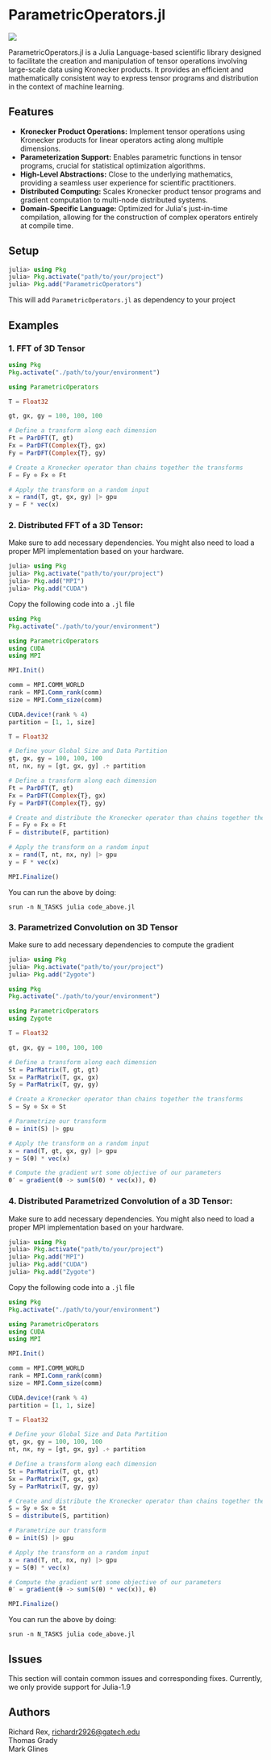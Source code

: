 # ParametricOperators.jl

[![][license-img]][license-status] 
<!-- [![][zenodo-img]][zenodo-status] -->

ParametricOperators.jl is a Julia Language-based scientific library designed to facilitate the creation and manipulation of tensor operations involving large-scale data using Kronecker products. It provides an efficient and mathematically consistent way to express tensor programs and distribution in the context of machine learning.

## Features
- <b>Kronecker Product Operations:</b> Implement tensor operations using Kronecker products for linear operators acting along multiple dimensions.
- <b>Parameterization Support:</b> Enables parametric functions in tensor programs, crucial for statistical optimization algorithms.
- <b>High-Level Abstractions:</b> Close to the underlying mathematics, providing a seamless user experience for scientific practitioners.
- <b>Distributed Computing:</b> Scales Kronecker product tensor programs and gradient computation to multi-node distributed systems.
- <b>Domain-Specific Language:</b> Optimized for Julia's just-in-time compilation, allowing for the construction of complex operators entirely at compile time.

## Setup

   ```julia
   julia> using Pkg
   julia> Pkg.activate("path/to/your/project")
   julia> Pkg.add("ParametricOperators")
   ```

This will add `ParametricOperators.jl` as dependency to your project

## Examples

### 1. FFT of 3D Tensor

```julia
using Pkg
Pkg.activate("./path/to/your/environment")

using ParametricOperators

T = Float32

gt, gx, gy = 100, 100, 100

# Define a transform along each dimension
Ft = ParDFT(T, gt)
Fx = ParDFT(Complex{T}, gx)
Fy = ParDFT(Complex{T}, gy)

# Create a Kronecker operator than chains together the transforms
F = Fy ⊗ Fx ⊗ Ft

# Apply the transform on a random input
x = rand(T, gt, gx, gy) |> gpu
y = F * vec(x)
```

### 2. Distributed FFT of a 3D Tensor:

Make sure to add necessary dependencies. You might also need to load a proper MPI implementation based on your hardware.

```julia
julia> using Pkg
julia> Pkg.activate("path/to/your/project")
julia> Pkg.add("MPI")
julia> Pkg.add("CUDA")
```

Copy the following code into a `.jl` file
```julia
using Pkg
Pkg.activate("./path/to/your/environment")

using ParametricOperators
using CUDA
using MPI

MPI.Init()

comm = MPI.COMM_WORLD
rank = MPI.Comm_rank(comm)
size = MPI.Comm_size(comm)

CUDA.device!(rank % 4)
partition = [1, 1, size]

T = Float32

# Define your Global Size and Data Partition
gt, gx, gy = 100, 100, 100
nt, nx, ny = [gt, gx, gy] .÷ partition

# Define a transform along each dimension
Ft = ParDFT(T, gt)
Fx = ParDFT(Complex{T}, gx)
Fy = ParDFT(Complex{T}, gy)

# Create and distribute the Kronecker operator than chains together the transforms
F = Fy ⊗ Fx ⊗ Ft
F = distribute(F, partition)

# Apply the transform on a random input
x = rand(T, nt, nx, ny) |> gpu
y = F * vec(x)

MPI.Finalize()
```

You can run the above by doing:

`srun -n N_TASKS julia code_above.jl`

### 3. Parametrized Convolution on 3D Tensor

Make sure to add necessary dependencies to compute the gradient

```julia
julia> using Pkg
julia> Pkg.activate("path/to/your/project")
julia> Pkg.add("Zygote")
```

```julia
using Pkg
Pkg.activate("./path/to/your/environment")

using ParametricOperators
using Zygote

T = Float32

gt, gx, gy = 100, 100, 100

# Define a transform along each dimension
St = ParMatrix(T, gt, gt)
Sx = ParMatrix(T, gx, gx)
Sy = ParMatrix(T, gy, gy)

# Create a Kronecker operator than chains together the transforms
S = Sy ⊗ Sx ⊗ St

# Parametrize our transform
θ = init(S) |> gpu

# Apply the transform on a random input
x = rand(T, gt, gx, gy) |> gpu
y = S(θ) * vec(x)

# Compute the gradient wrt some objective of our parameters
θ′ = gradient(θ -> sum(S(θ) * vec(x)), θ)
```

### 4. Distributed Parametrized Convolution of a 3D Tensor:

Make sure to add necessary dependencies. You might also need to load a proper MPI implementation based on your hardware.

```julia
julia> using Pkg
julia> Pkg.activate("path/to/your/project")
julia> Pkg.add("MPI")
julia> Pkg.add("CUDA")
julia> Pkg.add("Zygote")
```

Copy the following code into a `.jl` file
```julia
using Pkg
Pkg.activate("./path/to/your/environment")

using ParametricOperators
using CUDA
using MPI

MPI.Init()

comm = MPI.COMM_WORLD
rank = MPI.Comm_rank(comm)
size = MPI.Comm_size(comm)

CUDA.device!(rank % 4)
partition = [1, 1, size]

T = Float32

# Define your Global Size and Data Partition
gt, gx, gy = 100, 100, 100
nt, nx, ny = [gt, gx, gy] .÷ partition

# Define a transform along each dimension
St = ParMatrix(T, gt, gt)
Sx = ParMatrix(T, gx, gx)
Sy = ParMatrix(T, gy, gy)

# Create and distribute the Kronecker operator than chains together the transforms
S = Sy ⊗ Sx ⊗ St
S = distribute(S, partition)

# Parametrize our transform
θ = init(S) |> gpu

# Apply the transform on a random input
x = rand(T, nt, nx, ny) |> gpu
y = S(θ) * vec(x)

# Compute the gradient wrt some objective of our parameters
θ′ = gradient(θ -> sum(S(θ) * vec(x)), θ)

MPI.Finalize()
```

You can run the above by doing:

`srun -n N_TASKS julia code_above.jl`
<!-- ## Citation

If you use our software for your research, we appreciate it if you cite us following the bibtex in [CITATION.bib](CITATION.bib). -->

## Issues

This section will contain common issues and corresponding fixes. Currently, we only provide support for Julia-1.9

## Authors

Richard Rex, [richardr2926@gatech.edu](mailto:richardr2926@gatech.edu) <br/>
Thomas Grady <br/>
Mark Glines <br/>

[license-status]:LICENSE
<!-- [zenodo-status]:https://doi.org/10.5281/zenodo.6799258 -->
[license-img]:http://img.shields.io/badge/license-MIT-brightgreen.svg?style=flat?style=plastic
<!-- [zenodo-img]:https://zenodo.org/badge/DOI/10.5281/zenodo.3878711.svg?style=plastic -->
